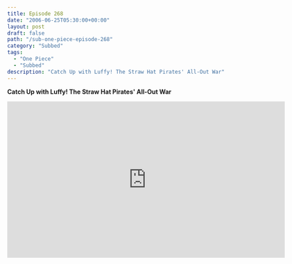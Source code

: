 ```yaml
---
title: Episode 268
date: "2006-06-25T05:30:00+00:00"
layout: post
draft: false
path: "/sub-one-piece-episode-268"
category: "Subbed"
tags:
  - "One Piece"
  - "Subbed"
description: "Catch Up with Luffy! The Straw Hat Pirates' All-Out War"
---
```


**Catch Up with Luffy! The Straw Hat Pirates' All-Out War**

<iframe width="640" height="360" src="https://www.rapidvideo.com/e/FXQHG43LXE" frameborder="0" marginwidth=0 marginheight=0 scrolling=no allowfullscreen></iframe>

